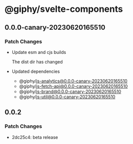 # @giphy/svelte-components

## 0.0.0-canary-20230620165510

### Patch Changes

-   Update esm and cjs builds

    The dist dir has changed

-   Updated dependencies
    -   @giphy/js-analytics@0.0.0-canary-20230620165510
    -   @giphy/js-fetch-api@0.0.0-canary-20230620165510
    -   @giphy/js-brand@0.0.0-canary-20230620165510
    -   @giphy/js-util@0.0.0-canary-20230620165510

## 0.0.2

### Patch Changes

-   2dc25c4: beta release
